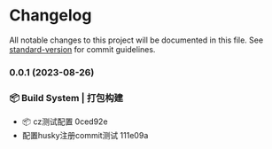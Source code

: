 # Changelog

All notable changes to this project will be documented in this file. See [standard-version](https://github.com/conventional-changelog/standard-version) for commit guidelines.

### 0.0.1 (2023-08-26)


### 📦‍ Build System | 打包构建

* 📦️ cz测试配置 0ced92e
* 配置husky注册commit测试 111e09a
